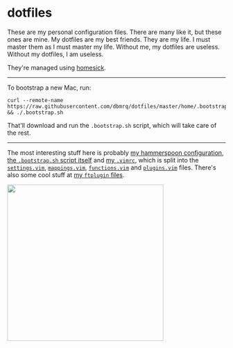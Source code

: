 # dotfiles

These are my personal configuration files. There are many like it, but these
ones are mine. My dotfiles are my best friends. They are my life. I must
master them as I must master my life. Without me, my dotfiles are useless.
Without my dotfiles, I am useless.

They're managed using
[homesick](https://github.com/technicalpickles/homesick).

---

To bootstrap a new Mac, run:

    curl --remote-name https://raw.githubusercontent.com/dbmrq/dotfiles/master/home/.bootstrap.sh && ./.bootstrap.sh

That'll download and run the `.bootstrap.sh` script, which will take care of
the rest.

---

The most interesting stuff here is probably
[my hammerspoon configuration](https://github.com/dbmrq/dotfiles/tree/master/home/.hammerspoon),
[the `.bootstrap.sh` script itself](https://github.com/dbmrq/dotfiles/blob/master/home/.bootstrap.sh)
and [my `.vimrc`](https://github.com/dbmrq/dotfiles/blob/master/home/.vimrc),
which is split into the
[`settings.vim`](https://github.com/dbmrq/dotfiles/blob/master/home/.vim/settings.vim),
[`mappings.vim`](https://github.com/dbmrq/dotfiles/blob/master/home/.vim/mappings.vim),
[`functions.vim`](https://github.com/dbmrq/dotfiles/blob/master/home/.vim/functions.vim)
and
[`plugins.vim`](https://github.com/dbmrq/dotfiles/blob/master/home/.vim/plugins.vim)
files. There's also some cool stuff at
[my `ftplugin` files](https://github.com/dbmrq/dotfiles/tree/master/home/.vim/ftplugin).


<img src="http://media.creativebloq.futurecdn.net/sites/creativebloq.com/files/images/2014/07/c88056dea9dd2944000badf9e086f745.jpg" width="360">
